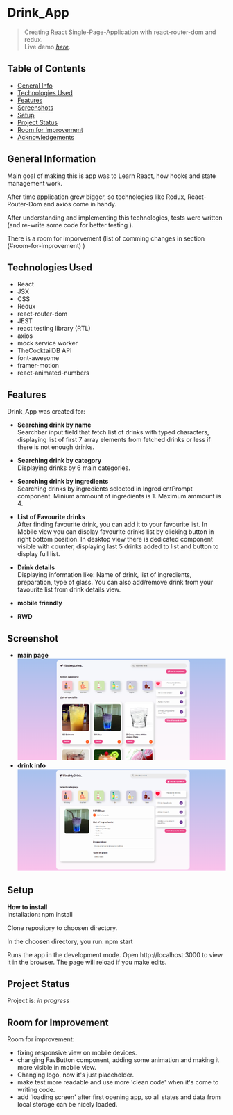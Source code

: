 # Drink_App
>Creating React Single-Page-Application with react-router-dom and redux.<br/>
> Live demo [_here_](https://glowing-seahorse-06bd04.netlify.app/?fbclid=IwAR0TzZNN-pJpbern-46PCNi9vPD2LWYVnJ4nc7A1e54flSGhGqVNNos588g).

## Table of Contents
* [General Info](#general-information)
* [Technologies Used](#technologies-used)
* [Features](#features)
* [Screenshots](#screenshots)
* [Setup](#setup)
* [Project Status](#project-status)
* [Room for Improvement](#room-for-improvement)
* [Acknowledgements](#acknowledgements)


## General Information
Main goal of making this is app was to Learn React, how hooks and state management work. 

After time application grew bigger, so technologies like Redux, React-Router-Dom and axios come in handy. 

After understanding and implementing this technologies, tests were written (and re-write some code for better testing ). 

There is a room for imporvement (list of comming changes in section (#room-for-improvement) )


## Technologies Used
- React
- JSX
- CSS
- Redux
- react-router-dom
- JEST
- react testing library (RTL)
- axios
- mock service worker
- TheCocktailDB API
- font-awesome
- framer-motion
- react-animated-numbers

## Features

Drink_App was created for:

- **Searching drink by name** <br/>
	Searchbar input field that fetch list of drinks with typed characters, displaying list of first 7 array elements from fetched drinks or less if there is not enough drinks.

- **Searching drink by category** <br/>
	Displaying drinks by 6 main categories.

- **Searching drink by ingredients** <br/>
	Searching drinks by ingredients selected in IngredientPrompt component. 
	Minium ammount of ingredients is 1. 
	Maximum ammount is 4.

- **List of Favourite drinks** <br/>
	After finding favourite drink, you can add it to your favourite list. In Mobile view you can display favourite drinks list by clicking button in right bottom position. In desktop view there is dedicated component visible with counter, displaying last 5 drinks added to list and button to display full list.

- **Drink details** <br/>
	Displaying information like: Name of drink, list of ingredients, preparation, type of glass. You can also add/remove drink from your favourite list from drink details view.

- **mobile friendly**
- **RWD**


## Screenshot
- **main page**
![Alt text](/public/screenshots/main_page.png?raw=true "Optional Title")
- **drink info**
![Alt text](/public/screenshots/drink_info.png?raw=true "Optional Title")
## Setup
**How to install**<br/>
Installation: npm install

Clone repository to choosen directory.

In the choosen directory, you run: npm start

Runs the app in the development mode.
Open http://localhost:3000 to view it in the browser. The page will reload if you make edits.

## Project Status
Project is: _in progress_


## Room for Improvement

Room for improvement:
- fixing responsive view on mobile devices.
- changing FavButton component, adding some animation and making it more visible in mobile view.
- Changing logo, now it's just placeholder.
- make test more readable and use more 'clean code' when it's come to writing code.
- add 'loading screen' after first opening app, so all states and data from local storage can be nicely loaded.

<!-- 
## Acknowledgements

- This project was inspired by select menu in game 'apex legends' -->